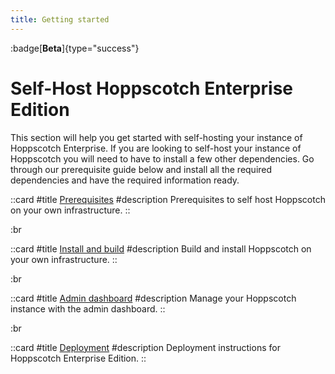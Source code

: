 ```yaml
---
title: Getting started
---
```


:badge[**Beta**]{type="success"}

# Self-Host Hoppscotch Enterprise Edition

This section will help you get started with self-hosting your instance of Hoppscotch Enterprise. If you are looking to self-host your instance of Hoppscotch you will need to have to install a few other dependencies. Go through our prerequisite guide below and install all the required dependencies and have the required information ready.

::card
#title
[Prerequisites](/documentation/self-host/enterprise-edition/prerequisites)
#description
Prerequisites to self host Hoppscotch on your own infrastructure.
::

:br

::card
#title
[Install and build](/documentation/self-host/enterprise-edition/install-and-build)
#description
Build and install Hoppscotch on your own infrastructure.
::

:br

::card
#title
[Admin dashboard](/documentation/self-host/enterprise-edition/admin-dashboard)
#description
Manage your Hoppscotch instance with the admin dashboard.
::

:br

::card
#title
[Deployment](/documentation/self-host/enterprise-edition/deployment)
#description
Deployment instructions for Hoppscotch Enterprise Edition.
::
